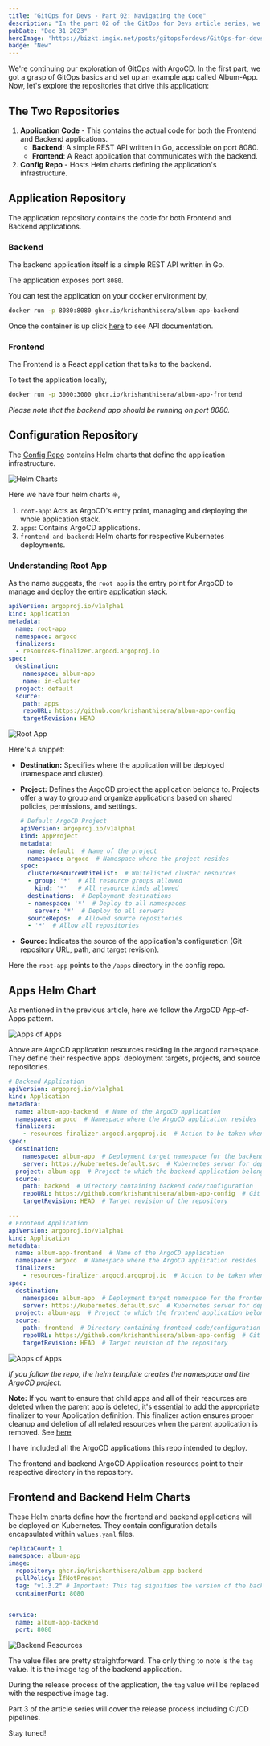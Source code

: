 ```yaml
---
title: "GitOps for Devs - Part 02: Navigating the Code"
description: "In the part 02 of the GitOps for Devs article series, we will dive deeper into the code."
pubDate: "Dec 31 2023"
heroImage: 'https://bizkt.imgix.net/posts/gitopsfordevs/GitOps-for-devs-code.jpeg'
badge: "New"
---
```

We're continuing our exploration of GitOps with ArgoCD. In the first part, we got a grasp of GitOps basics and set up an example app called Album-App. Now, let's explore the repositories that drive this application:

## The Two Repositories

1. **Application Code** - This contains the actual code for both the Frontend and Backend applications.
    - **Backend**: A simple REST API written in Go, accessible on port 8080.
    - **Frontend**: A React application that communicates with the backend.
2. **Config Repo** - Hosts Helm charts defining the application's infrastructure.

## Application Repository

The application repository contains the code for both Frontend and Backend applications.

### Backend

The backend application itself is a simple REST API written in Go.

The application exposes port `8080`.

You can test the application on your docker environment by,

```bash
docker run -p 8080:8080 ghcr.io/krishanthisera/album-app-backend
```

Once the container is up click [here](http://localhost:8080/docs/index.html) to see API documentation.

### Frontend

The Frontend is a React application that talks to the backend.

To test the application locally,

```bash
docker run -p 3000:3000 ghcr.io/krishanthisera/album-app-frontend
```

_Please note that the backend app should be running on port 8080._

## Configuration Repository

The [Config Repo](https://github.com/krishanthisera/album-app-config) contains Helm charts that define the application infrastructure.

![Helm Charts](https://bizkt.imgix.net/posts/gitopsfordevs/ARGO_HELM_CHARTS.png)

Here we have four helm charts ⎈,

1. `root-app`: Acts as ArgoCD's entry point, managing and deploying the whole application stack.
2. `apps`: Contains ArgoCD applications.
3. `frontend and backend`: Helm charts for respective Kubernetes deployments.

### Understanding Root App

As the name suggests, the `root app` is the entry point for ArgoCD to manage and deploy the entire application stack.

```yaml
apiVersion: argoproj.io/v1alpha1
kind: Application
metadata:
  name: root-app
  namespace: argocd
  finalizers:
  - resources-finalizer.argocd.argoproj.io
spec:
  destination:
    namespace: album-app
    name: in-cluster
  project: default
  source:
    path: apps
    repoURL: https://github.com/krishanthisera/album-app-config
    targetRevision: HEAD
```

![Root App](https://bizkt.imgix.net/posts/gitopsfordevs/ARGO_ROOT-APP.png)

Here's a snippet:

- **Destination:** Specifies where the application will be deployed (namespace and cluster).
- **Project:** Defines the ArgoCD project the application belongs to. Projects offer a way to group and organize applications based on shared policies, permissions, and settings.

    ```yaml
    # Default ArgoCD Project
    apiVersion: argoproj.io/v1alpha1
    kind: AppProject
    metadata:
      name: default  # Name of the project
      namespace: argocd  # Namespace where the project resides
    spec:
      clusterResourceWhitelist:  # Whitelisted cluster resources
      - group: '*'  # All resource groups allowed
        kind: '*'   # All resource kinds allowed
      destinations:  # Deployment destinations
      - namespace: '*'  # Deploy to all namespaces
        server: '*'  # Deploy to all servers
      sourceRepos:  # Allowed source repositories
      - '*'  # Allow all repositories
    ```

- **Source:** Indicates the source of the application's configuration (Git repository URL, path, and target revision).

Here the `root-app` points to the `/apps` directory in the config repo.

## Apps Helm Chart

As mentioned in the previous article, here we follow the ArgoCD App-of-Apps pattern.

![Apps of Apps](https://bizkt.imgix.net/posts/gitopsdevs/ARGO_APPS_OF_APPS.png)

Above are ArgoCD application resources residing in the argocd namespace. They define their respective apps' deployment targets, projects, and source repositories.

```yaml
# Backend Application
apiVersion: argoproj.io/v1alpha1
kind: Application
metadata:
  name: album-app-backend  # Name of the ArgoCD application
  namespace: argocd  # Namespace where the ArgoCD application resides
  finalizers:
    - resources-finalizer.argocd.argoproj.io  # Action to be taken when deleting the resource
spec:
  destination:
    namespace: album-app  # Deployment target namespace for the backend application
    server: https://kubernetes.default.svc  # Kubernetes server for deployment
  project: album-app  # Project to which the backend application belongs
  source:
    path: backend  # Directory containing backend code/configuration
    repoURL: https://github.com/krishanthisera/album-app-config  # Git repository URL
    targetRevision: HEAD  # Target revision of the repository

---
# Frontend Application
apiVersion: argoproj.io/v1alpha1
kind: Application
metadata:
  name: album-app-frontend  # Name of the ArgoCD application
  namespace: argocd  # Namespace where the ArgoCD application resides
  finalizers:
    - resources-finalizer.argocd.argoproj.io  # Action to be taken when deleting the resource
spec:
  destination:
    namespace: album-app  # Deployment target namespace for the frontend application
    server: https://kubernetes.default.svc  # Kubernetes server for deployment
  project: album-app  # Project to which the frontend application belongs
  source:
    path: frontend  # Directory containing frontend code/configuration
    repoURL: https://github.com/krishanthisera/album-app-config  # Git repository URL
    targetRevision: HEAD  # Target revision of the repository
```

![Apps of Apps](https://bizkt.imgix.net/posts/gitopsfordevs/ARGO_ALBUM-APPS.png)

_If you follow the repo, the helm template creates the namespace and the ArgoCD project._

**Note:** If you want to ensure that child apps and all of their resources are deleted when the parent app is deleted, it's essential to add the appropriate finalizer to your Application definition. This finalizer action ensures proper cleanup and deletion of all related resources when the parent application is removed. See [here](https://argo-cd.readthedocs.io/en/stable/user-guide/app_deletion/)

I have included all the ArgoCD applications this repo intended to deploy.

The frontend and backend ArgoCD Application resources point to their respective directory in the repository.

## Frontend and Backend Helm Charts

These Helm charts define how the frontend and backend applications will be deployed on Kubernetes. They contain configuration details encapsulated within `values.yaml` files.

```yaml
replicaCount: 1
namespace: album-app
image:
  repository: ghcr.io/krishanthisera/album-app-backend
  pullPolicy: IfNotPresent
  tag: "v1.3.2" # Important: This tag signifies the version of the backend application.
  containerPort: 8080


service: 
  name: album-app-backend
  port: 8080
```

![Backend Resources](https://bizkt.imgix.net/posts/gitopsfordevs/ARGO_ALBUM-APP_BE.png)

The value files are pretty straightforward. The only thing to note is the `tag` value. It is the image tag of the backend application.

During the release process of the application, the `tag` value will be replaced with the respective image tag.

Part 3 of the article series will cover the release process including CI/CD pipelines.

Stay tuned!
